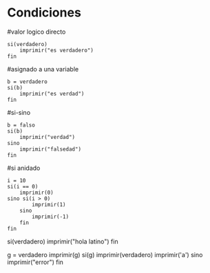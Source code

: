 # Condiciones
#valor logico directo

```
si(verdadero)
    imprimir("es verdadero")
fin
```

#asignado a una variable
```
b = verdadero
si(b)
    imprimir("es verdad")
fin
```

#si-sino
```
b = falso
si(b)
    imprimir("verdad")
sino
    imprimir("falsedad")
fin
```

#si anidado
```
i = 10
si(i == 0)
    imprimir(0)
sino si(i > 0)
        imprimir(1)
    sino
        imprimir(-1)
    fin
fin
```

si(verdadero)
    imprimir("hola latino")
fin

g = verdadero
imprimir(g)
si(g)
    imprimir(verdadero)
    imprimir('a')
sino
    imprimir("error")
fin



